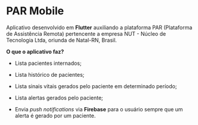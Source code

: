 # PAR Mobile

Aplicativo desenvolvido em **Flutter** auxiliando a plataforma PAR (Plataforma de Assistência Remota) pertencente a empresa NUT - Núcleo de Tecnologia Ltda, oriunda de Natal-RN, Brasil.

**O que o aplicativo faz?**

- Lista pacientes internados;

- Lista histórico de pacientes;

- Lista sinais vitais gerados pelo paciente em determinado período;

- Lista alertas gerados pelo paciente;

- Envia *push notifications* via **Firebase** para o usuário sempre que um alerta é gerado por um paciente.


